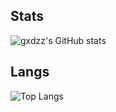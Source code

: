 ## Stats
![gxdzz's GitHub stats](https://github-readme-stats.vercel.app/api?username=gxdzz&theme=github_dark&show_icons=true)

## Langs
![Top Langs](https://github-readme-stats.vercel.app/api/top-langs/?username=gxdzz&layout=compact)


